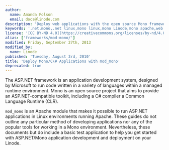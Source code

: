 ```yaml
---
author:
  name: Amanda Folson
  email: docs@linode.com
description: 'Deploy web applications with the open source Mono framework.'
keywords: '.net,mono,.net linux,mono linux,mono Linode,mono apache,web applications,web frameworks'
license: '[CC BY-ND 4.0](https://creativecommons.org/licenses/by-nd/4.0)'
alias: ['frameworks/mod-mono/']
modified: Friday, September 27th, 2013
modified_by:
  name: Linode
published: 'Tuesday, August 3rd, 2010'
title: 'Deploy Mono/C\# Applications with mod_mono'
deprecated: true
---
```


The ASP.NET framework is an application development system, designed by Microsoft to run code written in a variety of languages within a managed runtime environment. Mono is an open source project that aims to provide an ASP.NET-compatible toolkit, including a C\# compiler a Common Language Runtime (CLR).

`mod_mono` is an Apache module that makes it possible to run ASP.NET applications in Linux environments running Apache. These guides do not outline any particular method of developing applications nor any of the popular tools for working in a Mono environment. Nevertheless, these documents but do include a basic test application to help you get started with ASP.NET/Mono application development and deployment on your Linode.



